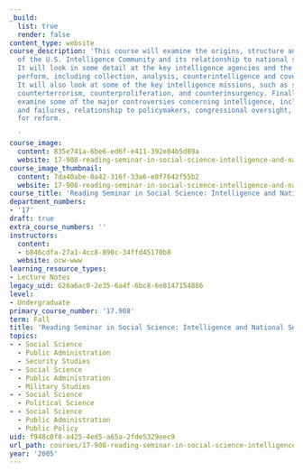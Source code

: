 ```yaml
---
_build:
  list: true
  render: false
content_type: website
course_description: 'This course will examine the origins, structure and functions
  of the U.S. Intelligence Community and its relationship to national security policy.
  It will look in some detail at the key intelligence agencies and the functions they
  perform, including collection, analysis, counterintelligence and covert action.
  It will also look at some of the key intelligence missions, such as strategic warning,
  counterterrorism, counterproliferation, and counterinsurgency. Finally, it will
  examine some of the major controversies concerning intelligence, including its successes
  and failures, relationship to policymakers, congressional oversight, and the need
  for reform.

  '
course_image:
  content: 835e741a-6be6-ed6f-e411-392e04b5d89a
  website: 17-908-reading-seminar-in-social-science-intelligence-and-national-security-fall-2005
course_image_thumbnail:
  content: 7da40abe-0a42-316f-33a6-e8f7642f55b2
  website: 17-908-reading-seminar-in-social-science-intelligence-and-national-security-fall-2005
course_title: 'Reading Seminar in Social Science: Intelligence and National Security'
department_numbers:
- '17'
draft: true
extra_course_numbers: ''
instructors:
  content:
  - b846cdfa-27a1-4cc8-890c-34ffd45170b8
  website: ocw-www
learning_resource_types:
- Lecture Notes
legacy_uid: 626a6ac0-2e35-6a4f-6bc8-6e8147154886
level:
- Undergraduate
primary_course_number: '17.908'
term: Fall
title: 'Reading Seminar in Social Science: Intelligence and National Security'
topics:
- - Social Science
  - Public Administration
  - Security Studies
- - Social Science
  - Public Administration
  - Military Studies
- - Social Science
  - Political Science
- - Social Science
  - Public Administration
  - Public Policy
uid: f948c0f8-a425-4ed5-a65a-2fde5329eec9
url_path: courses/17-908-reading-seminar-in-social-science-intelligence-and-national-security-fall-2005
year: '2005'
---
```

